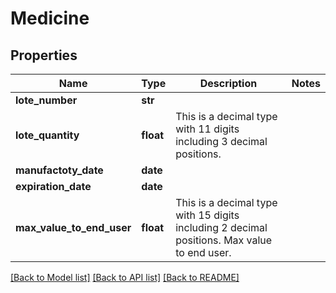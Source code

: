 # Medicine

## Properties
Name | Type | Description | Notes
------------ | ------------- | ------------- | -------------
**lote_number** | **str** |  | 
**lote_quantity** | **float** | This is a decimal type with 11 digits including 3 decimal positions. | 
**manufactoty_date** | **date** |  | 
**expiration_date** | **date** |  | 
**max_value_to_end_user** | **float** | This is a decimal type with 15 digits including 2 decimal positions.  Max value to end user. | 

[[Back to Model list]](../README.md#documentation-for-models) [[Back to API list]](../README.md#documentation-for-api-endpoints) [[Back to README]](../README.md)


